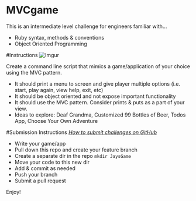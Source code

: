 MVCgame
=======

This is an intermediate level challenge for engineers familiar with...
- Ruby syntax, methods & conventions
- Object Oriented Programming

#Instructions
![Imgur](http://i.imgur.com/pRM7B8I.jpg)

Create a command line script that mimics a game/application of your choice using the MVC pattern.

- It should print a menu to screen and give player multiple options (i.e. start, play again, view help, exit, etc)
- It should be object oriented and not expose important functionality
- It should use the MVC pattern. Consider prints & puts as a part of your view.
- Ideas to explore: Deaf Grandma, Customized 99 Bottles of Beer, Todos App, Choose Your Own Adventure

#Submission Instructions 
_[How to submit challenges on GitHub](https://github.com/columbustutoringgroup/Welcome/blob/master/SubmittingChallenges.md)_
- Write your game/app
- Pull down this repo and create your feature branch
- Create a separate dir in the repo `mkdir JaysGame`
- Move your code to this new dir
- Add & commit as needed
- Push your branch
- Submit a pull request

Enjoy!
